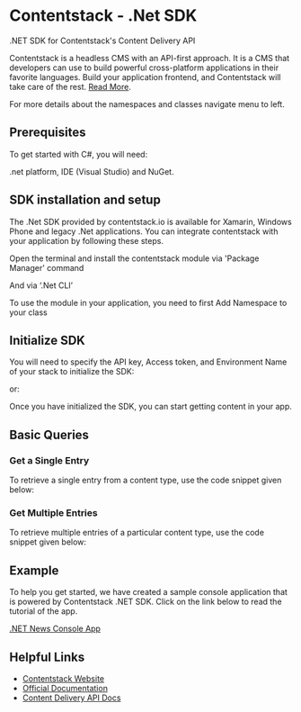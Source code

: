 
# Contentstack - .Net SDK

.NET SDK for Contentstack's Content Delivery API

Contentstack is a headless CMS with an API-first approach. It is a CMS that developers can use to build powerful cross-platform applications in their favorite languages. Build your application frontend, and Contentstack will take care of the rest.  [Read More](https://www.contentstack.com/).

For more details about the namespaces and classes navigate menu to left.

## Prerequisites

To get started with C#, you will need:

.net platform, IDE (Visual Studio) and NuGet.

## SDK installation and setup

The .Net SDK provided by contentstack.io is available for Xamarin, Windows Phone and legacy .Net applications. You can integrate contentstack with your application by following these steps.

Open the terminal and install the contentstack module via 'Package Manager' command

And via ‘.Net CLI’

To use the module in your application, you need to first Add Namespace to your class

## Initialize SDK

You will need to specify the API key, Access token, and Environment Name of your stack to initialize the SDK:

or:

Once you have initialized the SDK, you can start getting content in your app.

## Basic Queries

### Get a Single Entry

To retrieve a single entry from a content type, use the code snippet given below:

### Get Multiple Entries

To retrieve multiple entries of a particular content type, use the code snippet given below:

## Example

To help you get started, we have created a sample console application that is powered by Contentstack .NET SDK. Click on the link below to read the tutorial of the app.

[.NET News Console App](https://contentstack.com/docs/example-apps/build-a-news-app-using-contentstack-dot-net-sdk)

## Helpful Links

-   [Contentstack Website](https://www.contentstack.com/)
-   [Official Documentation](https://contentstack.com/docs)
-   [Content Delivery API Docs](https://contentstack.com/docs/apis/content-delivery-api/)
